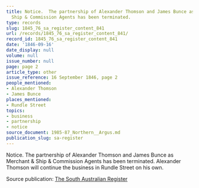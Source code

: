```yaml
---
title: Notice.  The partnership of Alexander Thomson and James Bunce as Merchant &
  Ship & Commission Agents has been terminated.
type: records
slug: 1845_76_sa_register_content_841
url: /records/1845_76_sa_register_content_841/
record_id: 1845_76_sa_register_content_841
date: '1846-09-16'
date_display: null
volume: null
issue_number: null
page: page 2
article_type: other
issue_reference: 16 September 1846, page 2
people_mentioned:
- Alexander Thomson
- James Bunce
places_mentioned:
- Rundle Street
topics:
- business
- partnership
- notice
source_document: 1985-87_Northern__Argus.md
publication_slug: sa-register
---
```


Notice.  The partnership of Alexander Thomson and James Bunce as Merchant & Ship & Commission Agents has been terminated.  Alexander Thomson will continue the business in Rundle Street on his own.

Source publication: [The South Australian Register](/publications/sa-register/)
